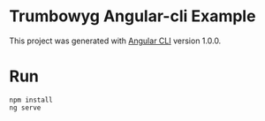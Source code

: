 # Trumbowyg Angular-cli Example

This project was generated with [Angular CLI](https://github.com/angular/angular-cli) version 1.0.0.

# Run
```
npm install
ng serve
```

 
